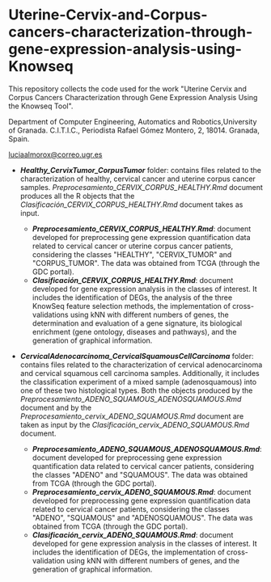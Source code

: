 # Uterine-Cervix-and-Corpus-cancers-characterization-through-gene-expression-analysis-using-Knowseq

This repository collects the code used for the work "Uterine Cervix and Corpus Cancers Characterization through Gene Expression Analysis Using the Knowseq Tool".

Department of Computer Engineering, Automatics and Robotics,University of Granada. C.I.T.I.C., Periodista Rafael Gómez Montero, 2, 18014. Granada, Spain.

luciaalmorox@correo.ugr.es

- ***Healthy_CervixTumor_CorpusTumor*** folder: contains files related to the characterization of healthy, cervical cancer and uterine corpus cancer samples. *Preprocesamiento_CERVIX_CORPUS_HEALTHY.Rmd* document produces all the R objects that the *Clasificación_CERVIX_CORPUS_HEALTHY.Rmd* document takes as input.
  - ***Preprocesamiento_CERVIX_CORPUS_HEALTHY.Rmd***: document developed for preprocessing gene expression quantification data related to cervical cancer or uterine corpus cancer patients, considering the classes "HEALTHY", "CERVIX_TUMOR" and "CORPUS_TUMOR". The data was obtained from TCGA (through the GDC portal). 
  - ***Clasificación_CERVIX_CORPUS_HEALTHY.Rmd***: document developed for gene expression analysis in the classes of interest. It includes the identification of DEGs, the analysis of the three KnowSeq feature selection methods, the implementation of cross-validations using kNN with different numbers of genes, the determination and evaluation of a gene signature, its biological enrichment (gene ontology, diseases and pathways), and the generation of graphical information.

- ***CervicalAdenocarcinoma_CervicalSquamousCellCarcinoma*** folder: contains files related to the characterization of cervical adenocarcinoma and cervical squamous cell carcinoma samples. Additionally, it includes the classification experiment of a mixed sample (adenosquamous) into one of these two histological types. Both the objects produced by the *Preprocesamiento_ADENO_SQUAMOUS_ADENOSQUAMOUS.Rmd* document and by the *Preprocesamiento_cervix_ADENO_SQUAMOUS.Rmd* document are taken as input by the *Clasificación_cervix_ADENO_SQUAMOUS.Rmd* document.
  - ***Preprocesamiento_ADENO_SQUAMOUS_ADENOSQUAMOUS.Rmd***: document developed for preprocessing gene expression quantification data related to cervical cancer patients, considering the classes "ADENO" and "SQUAMOUS". The data was obtained from TCGA (through the GDC portal).
  - ***Preprocesamiento_cervix_ADENO_SQUAMOUS.Rmd***: document developed for preprocessing gene expression quantification data related to cervical cancer patients, considering the classes "ADENO", "SQUAMOUS" and "ADENOSQUAMOUS". The data was obtained from TCGA (through the GDC portal).
  - ***Clasificación_cervix_ADENO_SQUAMOUS.Rmd***: document developed for gene expression analysis in the classes of interest. It includes the identification of DEGs, the implementation of cross-validation using kNN with different numbers of genes, and the generation of graphical information.
